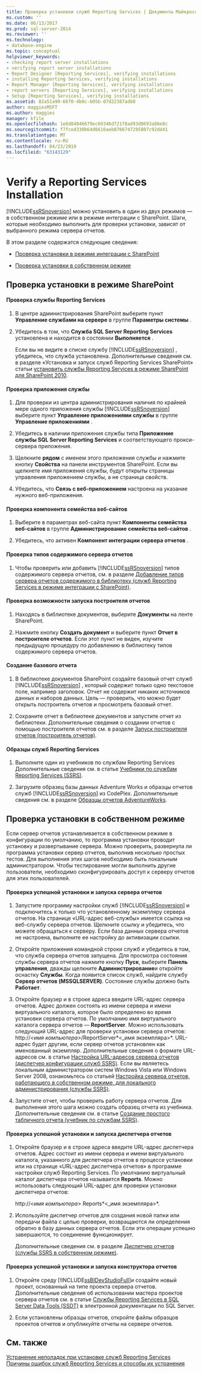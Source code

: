 ```yaml
---
title: Проверка установки служб Reporting Services | Документы Майкрософт
ms.custom: ''
ms.date: 06/13/2017
ms.prod: sql-server-2014
ms.reviewer: ''
ms.technology:
- database-engine
ms.topic: conceptual
helpviewer_keywords:
- checking report server installations
- verifying report server installations
- Report Designer [Reporting Services], verifying installations
- installing Reporting Services, verifying installations
- Report Manager [Reporting Services], verifying installations
- report servers [Reporting Services], verifying installations
- Setup [Reporting Services], verifying installations
ms.assetid: 82a51a99-66f0-4b0c-b05b-07d22387adb0
author: maggiesMSFT
ms.author: maggies
manager: kfile
ms.openlocfilehash: 1e6d84046679ec69346d721f8ad93d0693a86e8c
ms.sourcegitcommit: f7fced330b64d6616aeb8766747295807c92dd41
ms.translationtype: MT
ms.contentlocale: ru-RU
ms.lasthandoff: 04/23/2019
ms.locfileid: "63143129"
---
```

# <a name="verify-a-reporting-services-installation"></a>Verify a Reporting Services Installation
  [!INCLUDE[ssRSnoversion](../../includes/ssrsnoversion-md.md)] можно установить в один из двух режимов — в собственном режиме или в режиме интеграции с SharePoint. Шаги, которые необходимо выполнить для проверки установки, зависят от выбранного режима сервера отчетов.  
  
 В этом разделе содержатся следующие сведения:  
  
-   [Проверка установки в режиме интеграции с SharePoint](#bkmk_sharepointmode)  
  
-   [Проверка установки в собственном режиме](#bkmk_nativemode)  
  
##  <a name="bkmk_sharepointmode"></a> Проверка установки в режиме SharePoint  
  
#### <a name="to-verify-the-reporting-services-service"></a>Проверка службы Reporting Services  
  
1.  В центре администрирования SharePoint выберите пункт **Управление службами на сервере** в группе **Параметры системы** .  
  
2.  Убедитесь в том, что **Служба SQL Server Reporting Services** установлена и находится в состоянии **Выполняется** .  
  
     Если вы не видите в списке службу [!INCLUDE[ssRSnoversion](../../includes/ssrsnoversion-md.md)] , убедитесь, что служба установлена. Дополнительные сведения см. в разделе «Установка и запуск служб Reporting Services SharePoint» статьи [установить службы Reporting Services в режиме SharePoint для SharePoint 2010](../../sql-server/install/install-reporting-services-sharepoint-mode-for-sharepoint-2010.md).  
  
#### <a name="to-verify-the-service-application"></a>Проверка приложения службы  
  
1.  Для проверки из центра администрирования наличия по крайней мере одного приложения службы [!INCLUDE[ssRSnoversion](../../includes/ssrsnoversion-md.md)] выберите пункт **Управление приложениями службы** в группе **Управление приложениями** .  
  
2.  Убедитесь в наличии приложения службы типа **Приложение службы SQL Server Reporting Services** и соответствующего прокси-сервера приложения.  
  
3.  Щелкните **рядом** с именем этого приложения службы и нажмите кнопку **Свойства** на панели инструментов SharePoint.  Если вы щелкнете имя приложения службы, будут открыты страницы управления приложением службы, а не страница свойств.  
  
4.  Убедитесь, что **Связь с веб-приложением** настроена на указание нужного веб-приложения.  
  
#### <a name="to-verify-the-site-collection-feature"></a>Проверка компонента семейства веб-сайтов  
  
1.  Выберите в параметрах веб-сайта пункт **Компоненты семейства веб-сайтов** в группе **Администрирование семейства веб-сайтов** .  
  
2.  Убедитесь, что активен **Компонент интеграции сервера отчетов** .  
  
#### <a name="to-verify-reporting-server-content-types"></a>Проверка типов содержимого сервера отчетов  
  
1.  Чтобы проверить или добавить [!INCLUDE[ssRSnoversion](../../includes/ssrsnoversion-md.md)] типов содержимого сервера отчетов, см. в разделе [Добавление типов сервера отчетов содержимого в библиотеку &#40;служб Reporting Services в режиме интеграции с SharePoint&#41;](../add-reporting-services-content-types-to-a-sharepoint-library.md).  
  
#### <a name="to-verify-you-can-launch-report-builder"></a>Проверка возможности запуска построителя отчетов  
  
1.  Находясь в библиотеке документов, выберите **Документы** на ленте SharePoint.  
  
2.  Нажмите кнопку **Создать документ** и выберите пункт **Отчет в построителе отчетов**. Если этот пункт не виден, изучите предыдущую процедуру по добавлению в библиотеку типов содержимого сервера отчетов.  
  
#### <a name="create-a-basic-report"></a>Создание базового отчета  
  
1.  В библиотеке документов SharePoint создайте базовый отчет служб [!INCLUDE[ssRSnoversion](../../includes/ssrsnoversion-md.md)] , который содержит только одно текстовое поле, например заголовок. Отчет не содержит никаких источников данных и наборов данных. Цель — проверить, что можно будет открыть построитель отчетов и просмотреть базовый отчет.  
  
2.  Сохраните отчет в библиотеке документов и запустите отчет из библиотеки. Дополнительные сведения о создании отчетов с помощью построителя отчетов см. в разделе [Запуск построителя отчетов (построитель отчетов)](https://technet.microsoft.com/library/ms159221.aspx).  
  
#### <a name="reporting-services-samples"></a>Образцы служб Reporting Services  
  
1.  Выполните один из учебников по службам Reporting Services Дополнительные сведения см. в статье [Учебники по службам Reporting Services (SSRS)](../reporting-services-tutorials-ssrs.md).  
  
2.  Загрузите образец базы данных Adventure Works и образцы отчетов служб [!INCLUDE[ssRSnoversion](../../includes/ssrsnoversion-md.md)] из CodePlex. Дополнительные сведения см. в разделе [Образцы отчетов AdventureWorks](https://msftrsprodsamples.codeplex.com/wikipage?title=SS2012!AdventureWorks2012%20Report%20Samples&referringTitle=Home).  
  
##  <a name="bkmk_nativemode"></a> Проверка установки в собственном режиме  
 Если сервер отчетов устанавливается в собственном режиме в конфигурации по умолчанию, то программа установки проводит установку и развертывание сервера. Можно проверить, развернула ли программа установки сервер отчетов, выполнив несколько простых тестов. Для выполнения этих шагов необходимо быть локальным администратором. Чтобы тестирование могли выполнить другие пользователи, необходимо сконфигурировать доступ к серверу отчетов для этих пользователей.  
  
#### <a name="to-verify-that-the-report-server-is-installed-and-running"></a>Проверка успешной установки и запуска сервера отчетов  
  
1.  Запустите программу настройки служб [!INCLUDE[ssRSnoversion](../../includes/ssrsnoversion-md.md)] и подключитесь к только что установленному экземпляру сервера отчетов. На странице «URL-адрес веб-службы» имеется ссылка на веб-службу сервера отчетов. Щелкните ссылку и убедитесь, что можете обращаться к серверу. Если база данных сервера отчетов не настроена, выполните ее настройку до активизации ссылки.  
  
2.  Откройте приложения командной строки служб и убедитесь в том, что служба сервера отчетов запущена. Для просмотра состояния службы сервера отчетов нажмите кнопку **Пуск**, выберите **Панель управления**, дважды щелкните **Администрирование**и откройте оснастку **Службы**. Когда появится список служб, найдите службу **Сервер отчетов (MSSQLSERVER)**. Состояние службы должно быть **Работает**.  
  
3.  Откройте браузер и в строке адреса введите URL-адрес сервера отчетов. Адрес должен состоять из имени сервера и имени виртуального каталога, которое было определено во время установки сервера отчетов. По умолчанию имя виртуального каталога сервера отчетов — **ReportServer**. Можно использовать следующий URL-адрес для проверки установки сервера отчетов: http://*\<имя компьютера>*/ReportServer*\<_имя экземпляра>*. URL-адрес будет другим, если сервер отчетов установлен как именованный экземпляр. Дополнительные сведения о формате URL-адресов см. в статье [Настройка URL-адресов сервера отчетов (диспетчер конфигурации служб SSRS)](configure-report-server-urls-ssrs-configuration-manager.md). Если вы являетесь локальным администратором систем Windows Vista или Windows Server 2008, ознакомьтесь со статьей [Настройка сервера отчетов, работающего в собственном режиме, для локального администрирования (службы SSRS)](../report-server/configure-a-native-mode-report-server-for-local-administration-ssrs.md).  
  
4.  Запустите отчет, чтобы проверить работу сервера отчетов. Для выполнения этого шага можно создать образец отчета из учебника. Дополнительные сведения см. в статье [Создание простого табличного отчета (учебник по службам SSRS)](../create-a-basic-table-report-ssrs-tutorial.md).  
  
#### <a name="to-verify-that-report-manager-is-installed-and-running"></a>Проверка успешной установки и запуска диспетчера отчетов  
  
1.  Откройте браузер и в строке адреса введите URL-адрес диспетчера отчетов. Адрес состоит из имени сервера и имени виртуального каталога, указанного для диспетчера отчетов в процессе установки или на странице «URL-адрес диспетчера отчетов» в программе настройки служб Reporting Services. По умолчанию виртуальный каталог диспетчера отчетов называется **Reports**. Можно использовать следующий URL-адрес для проверки установки диспетчера отчетов:  
  
     http://*\<имя компьютера>* Reports*\<_имя экземпляра>*.  
  
2.  Используйте диспетчер отчетов для создания новой папки или передачи файла с целью проверки, возвращаются ли определения обратно в базу данных сервера отчетов. Если эти операции успешно завершаются, то соединение функционирует.  
  
     Дополнительные сведения см. в разделе [Диспетчер отчетов (службы SSRS в собственном режиме)](../report-manager-ssrs-native-mode.md).  
  
#### <a name="to-verify-that-report-designer-is-installed-and-running"></a>Проверка успешной установки и запуска конструктора отчетов  
  
1.  Откройте среду [!INCLUDE[ssBIDevStudioFull](../../includes/ssbidevstudiofull-md.md)]и создайте новый проект, основанный на типе проекта сервера отчетов. Дополнительные сведения об использовании мастера проектов сервера отчетов см. в статье [Службы Reporting Services в SQL Server Data Tools (SSDT)](../tools/reporting-services-in-sql-server-data-tools-ssdt.md) в электронной документации по SQL Server.  
  
2.  Если установлены образцы отчетов, откройте файлы образцов проектов отчетов и опубликуйте отчеты на сервере отчетов.  
  
## <a name="see-also"></a>См. также  
 [Устранение неполадок при установке служб Reporting Services](troubleshoot-a-reporting-services-installation.md)   
 [Причины ошибок служб Reporting Services и способы их устранения](../troubleshooting/cause-and-resolution-of-reporting-services-errors.md)  
  
  
